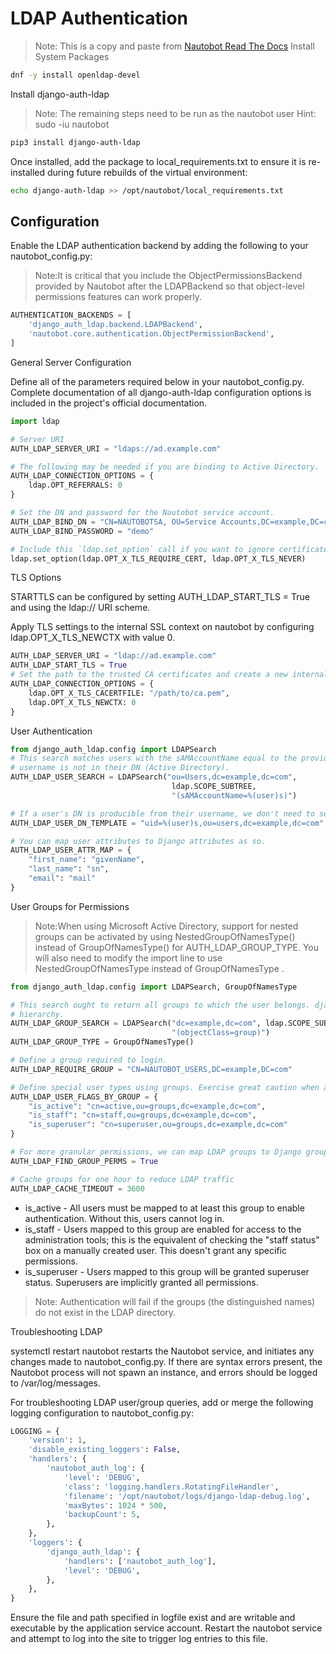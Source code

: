# LDAP Authentication

>Note: This is a copy and paste from [Nautobot Read The Docs](https://nautobot.readthedocs.io/en/stable/configuration/authentication/ldap/)
Install System Packages

```bash
dnf -y install openldap-devel
```

Install django-auth-ldap

>Note: The remaining steps need to be run as the nautobot user
>Hint: sudo -iu nautobot

```bash
pip3 install django-auth-ldap
```

Once installed, add the package to local_requirements.txt to ensure it is re-installed during future rebuilds of the virtual environment:

```bash
echo django-auth-ldap >> /opt/nautobot/local_requirements.txt
```

## Configuration

Enable the LDAP authentication backend by adding the following to your nautobot_config.py:

>Note:It is critical that you include the ObjectPermissionsBackend provided by Nautobot after the LDAPBackend so that object-level permissions features can work properly.

```python
AUTHENTICATION_BACKENDS = [
    'django_auth_ldap.backend.LDAPBackend',
    'nautobot.core.authentication.ObjectPermissionBackend',
]
```

General Server Configuration

Define all of the parameters required below in your nautobot_config.py. Complete documentation of all django-auth-ldap configuration options is included in the project's official documentation.

```python
import ldap

# Server URI
AUTH_LDAP_SERVER_URI = "ldaps://ad.example.com"

# The following may be needed if you are binding to Active Directory.
AUTH_LDAP_CONNECTION_OPTIONS = {
    ldap.OPT_REFERRALS: 0
}

# Set the DN and password for the Nautobot service account.
AUTH_LDAP_BIND_DN = "CN=NAUTOBOTSA, OU=Service Accounts,DC=example,DC=com"
AUTH_LDAP_BIND_PASSWORD = "demo"

# Include this `ldap.set_option` call if you want to ignore certificate errors. This might be needed to accept a self-signed cert.
ldap.set_option(ldap.OPT_X_TLS_REQUIRE_CERT, ldap.OPT_X_TLS_NEVER)
```

TLS Options

STARTTLS can be configured by setting AUTH_LDAP_START_TLS = True and using the ldap:// URI scheme.

Apply TLS settings to the internal SSL context on nautobot by configuring ldap.OPT_X_TLS_NEWCTX with value 0.

```python
AUTH_LDAP_SERVER_URI = "ldap://ad.example.com"
AUTH_LDAP_START_TLS = True
# Set the path to the trusted CA certificates and create a new internal SSL context.
AUTH_LDAP_CONNECTION_OPTIONS = {
    ldap.OPT_X_TLS_CACERTFILE: "/path/to/ca.pem",
    ldap.OPT_X_TLS_NEWCTX: 0
}
```

User Authentication

```python
from django_auth_ldap.config import LDAPSearch
# This search matches users with the sAMAccountName equal to the provided username. This is required if the user's
# username is not in their DN (Active Directory).
AUTH_LDAP_USER_SEARCH = LDAPSearch("ou=Users,dc=example,dc=com",
                                    ldap.SCOPE_SUBTREE,
                                    "(sAMAccountName=%(user)s)")

# If a user's DN is producible from their username, we don't need to search.
AUTH_LDAP_USER_DN_TEMPLATE = "uid=%(user)s,ou=users,dc=example,dc=com"

# You can map user attributes to Django attributes as so.
AUTH_LDAP_USER_ATTR_MAP = {
    "first_name": "givenName",
    "last_name": "sn",
    "email": "mail"
}
```

User Groups for Permissions

>Note:When using Microsoft Active Directory, support for nested groups can be activated by using NestedGroupOfNamesType() instead of GroupOfNamesType() for AUTH_LDAP_GROUP_TYPE. You will also need to modify the import line to use NestedGroupOfNamesType instead of GroupOfNamesType .

```python
from django_auth_ldap.config import LDAPSearch, GroupOfNamesType

# This search ought to return all groups to which the user belongs. django_auth_ldap uses this to determine group
# hierarchy.
AUTH_LDAP_GROUP_SEARCH = LDAPSearch("dc=example,dc=com", ldap.SCOPE_SUBTREE,
                                    "(objectClass=group)")
AUTH_LDAP_GROUP_TYPE = GroupOfNamesType()

# Define a group required to login.
AUTH_LDAP_REQUIRE_GROUP = "CN=NAUTOBOT_USERS,DC=example,DC=com"

# Define special user types using groups. Exercise great caution when assigning superuser status.
AUTH_LDAP_USER_FLAGS_BY_GROUP = {
    "is_active": "cn=active,ou=groups,dc=example,dc=com",
    "is_staff": "cn=staff,ou=groups,dc=example,dc=com",
    "is_superuser": "cn=superuser,ou=groups,dc=example,dc=com"
}

# For more granular permissions, we can map LDAP groups to Django groups.
AUTH_LDAP_FIND_GROUP_PERMS = True

# Cache groups for one hour to reduce LDAP traffic
AUTH_LDAP_CACHE_TIMEOUT = 3600
```

- is_active - All users must be mapped to at least this group to enable authentication. Without this, users cannot log in.
- is_staff - Users mapped to this group are enabled for access to the administration tools; this is the equivalent of checking the "staff status" box on a manually created user. This doesn't grant any specific permissions.
- is_superuser - Users mapped to this group will be granted superuser status. Superusers are implicitly granted all permissions.

>Note: Authentication will fail if the groups (the distinguished names) do not exist in the LDAP directory.

Troubleshooting LDAP

systemctl restart nautobot restarts the Nautobot service, and initiates any changes made to nautobot_config.py. If there are syntax errors present, the Nautobot process will not spawn an instance, and errors should be logged to /var/log/messages.

For troubleshooting LDAP user/group queries, add or merge the following logging configuration to nautobot_config.py:

```python
LOGGING = {
    'version': 1,
    'disable_existing_loggers': False,
    'handlers': {
        'nautobot_auth_log': {
            'level': 'DEBUG',
            'class': 'logging.handlers.RotatingFileHandler',
            'filename': '/opt/nautobot/logs/django-ldap-debug.log',
            'maxBytes': 1024 * 500,
            'backupCount': 5,
        },
    },
    'loggers': {
        'django_auth_ldap': {
            'handlers': ['nautobot_auth_log'],
            'level': 'DEBUG',
        },
    },
}
```

Ensure the file and path specified in logfile exist and are writable and executable by the application service account. Restart the nautobot service and attempt to log into the site to trigger log entries to this file.

